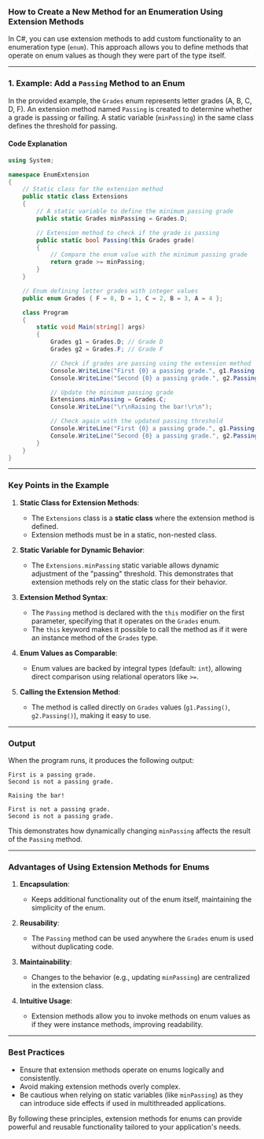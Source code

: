 ### **How to Create a New Method for an Enumeration Using Extension Methods**

In C#, you can use extension methods to add custom functionality to an enumeration type (`enum`). This approach allows you to define methods that operate on enum values as though they were part of the type itself.

---

### **1. Example: Add a `Passing` Method to an Enum**

In the provided example, the `Grades` enum represents letter grades (A, B, C, D, F). An extension method named `Passing` is created to determine whether a grade is passing or failing. A static variable (`minPassing`) in the same class defines the threshold for passing.

#### **Code Explanation**

```csharp
using System;

namespace EnumExtension
{
    // Static class for the extension method
    public static class Extensions
    {
        // A static variable to define the minimum passing grade
        public static Grades minPassing = Grades.D;

        // Extension method to check if the grade is passing
        public static bool Passing(this Grades grade)
        {
            // Compare the enum value with the minimum passing grade
            return grade >= minPassing;
        }
    }

    // Enum defining letter grades with integer values
    public enum Grades { F = 0, D = 1, C = 2, B = 3, A = 4 };

    class Program
    {
        static void Main(string[] args)
        {
            Grades g1 = Grades.D; // Grade D
            Grades g2 = Grades.F; // Grade F

            // Check if grades are passing using the extension method
            Console.WriteLine("First {0} a passing grade.", g1.Passing() ? "is" : "is not");
            Console.WriteLine("Second {0} a passing grade.", g2.Passing() ? "is" : "is not");

            // Update the minimum passing grade
            Extensions.minPassing = Grades.C;
            Console.WriteLine("\r\nRaising the bar!\r\n");

            // Check again with the updated passing threshold
            Console.WriteLine("First {0} a passing grade.", g1.Passing() ? "is" : "is not");
            Console.WriteLine("Second {0} a passing grade.", g2.Passing() ? "is" : "is not");
        }
    }
}
```

---

### **Key Points in the Example**

1. **Static Class for Extension Methods**:
   - The `Extensions` class is a **static class** where the extension method is defined.
   - Extension methods must be in a static, non-nested class.

2. **Static Variable for Dynamic Behavior**:
   - The `Extensions.minPassing` static variable allows dynamic adjustment of the "passing" threshold. This demonstrates that extension methods rely on the static class for their behavior.

3. **Extension Method Syntax**:
   - The `Passing` method is declared with the `this` modifier on the first parameter, specifying that it operates on the `Grades` enum.
   - The `this` keyword makes it possible to call the method as if it were an instance method of the `Grades` type.

4. **Enum Values as Comparable**:
   - Enum values are backed by integral types (default: `int`), allowing direct comparison using relational operators like `>=`.

5. **Calling the Extension Method**:
   - The method is called directly on `Grades` values (`g1.Passing()`, `g2.Passing()`), making it easy to use.

---

### **Output**

When the program runs, it produces the following output:

```
First is a passing grade.
Second is not a passing grade.

Raising the bar!

First is not a passing grade.
Second is not a passing grade.
```

This demonstrates how dynamically changing `minPassing` affects the result of the `Passing` method.

---

### **Advantages of Using Extension Methods for Enums**

1. **Encapsulation**:
   - Keeps additional functionality out of the enum itself, maintaining the simplicity of the enum.

2. **Reusability**:
   - The `Passing` method can be used anywhere the `Grades` enum is used without duplicating code.

3. **Maintainability**:
   - Changes to the behavior (e.g., updating `minPassing`) are centralized in the extension class.

4. **Intuitive Usage**:
   - Extension methods allow you to invoke methods on enum values as if they were instance methods, improving readability.

---

### **Best Practices**
- Ensure that extension methods operate on enums logically and consistently.
- Avoid making extension methods overly complex.
- Be cautious when relying on static variables (like `minPassing`) as they can introduce side effects if used in multithreaded applications.

By following these principles, extension methods for enums can provide powerful and reusable functionality tailored to your application's needs.